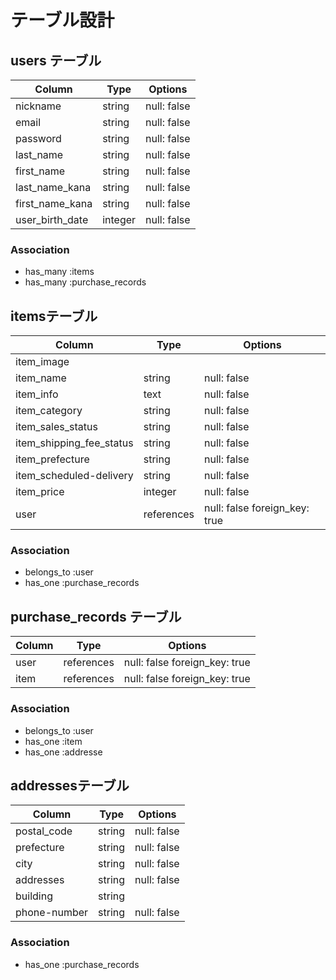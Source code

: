 # テーブル設計

## users テーブル

| Column          | Type    | Options     |
| --------------- | ------- | ----------- |
| nickname        | string  | null: false |
| email           | string  | null: false |
| password        | string  | null: false |
| last_name       | string  | null: false |
| first_name      | string  | null: false |
| last_name_kana  | string  | null: false |
| first_name_kana | string  | null: false |
| user_birth_date | integer | null: false |

### Association

- has_many :items
- has_many :purchase_records

## itemsテーブル

| Column                   | Type       | Options                      |
| ------------------------ | ---------- | ---------------------------- |
| item_image               |            |                              |
| item_name                | string     | null: false                  |
| item_info                | text       | null: false                  |
| item_category            | string     | null: false                  |
| item_sales_status        | string     | null: false                  |
| item_shipping_fee_status | string     | null: false                  |
| item_prefecture          | string     | null: false                  |
| item_scheduled-delivery  | string     | null: false                  |
| item_price               | integer    | null: false                  |
| user                     | references | null: false foreign_key: true|

### Association

- belongs_to :user
- has_one :purchase_records

## purchase_records テーブル

| Column    | Type       | Options                        |
| --------- | ---------- | ------------------------------ |
| user      | references | null: false   foreign_key: true|
| item      | references | null: false   foreign_key: true|

### Association

- belongs_to :user
- has_one :item
- has_one :addresse

## addressesテーブル

| Column       | Type       | Options       |
| ------------ | ---------- | ------------- |
| postal_code  | string     | null: false   |
| prefecture   | string     | null: false   |
| city         | string     | null: false   |
| addresses    | string     | null: false   |
| building     | string     |               |
| phone-number | string     | null: false   |

### Association

- has_one :purchase_records


